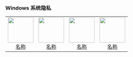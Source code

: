 ### Windows 系统隐私

<table>
  <tr>
    <td style="text-align: center;">
      <a href="链接">
        <img src="png/Windows 系统隐私/图片.png" width="80">
        <br>
        <span>名称</span>
      </a>
    </td>
    <td style="text-align: center;">
      <a href="链接">
        <img src="png/Windows 系统隐私/图片.png" width="80">
        <br>
        <span>名称</span>
      </a>
    </td>
    <td style="text-align: center;">
      <a href="链接">
        <img src="png/Windows 系统隐私/图片.png" width="80">
        <br>
        <span>名称</span>
      </a>
    </td>
    <td style="text-align: center;">
      <a href="链接">
        <img src="png/Windows 系统隐私/图片.png" width="80">
        <br>
        <span>名称</span>
      </a>
    </td>
    </tr>
</table>